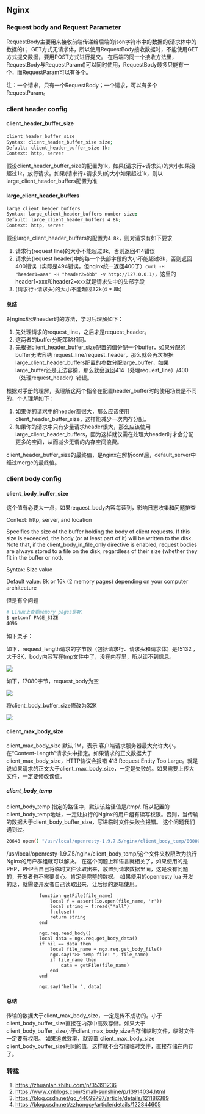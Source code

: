 ## Nginx

### Request body and Request Parameter

RequestBody主要用来接收前端传递给后端的json字符串中的数据的(请求体中的数据的)；
GET方式无请求体，所以使用RequestBody接收数据时，不能使用GET方式提交数据，要用POST方式进行提交。
在后端的同一个接收方法里，RequestBody与RequestParam()可以同时使用，RequestBody最多只能有一个，而RequestParam可以有多个。

注：一个请求，只有一个RequestBody；一个请求，可以有多个RequestParam。


### client header config

#### client_header_buffer_size

```bash
client_header_buffer_size
Syntax: client_header_buffer_size size;
Default: client_header_buffer_size 1k;
Context: http, server
```

假设client_header_buffer_size的配置为1k，如果(请求行+请求头)的大小如果没超过1k，放行请求。如果(请求行+请求头)的大小如果超过1k，则以large_client_header_buffers配置为准

#### large_client_header_buffers

```bash
large_client_header_buffers
Syntax: large_client_header_buffers number size;
Default: large_client_header_buffers 4 8k;
Context: http, server
```

假设large_client_header_buffers的配置为`4 8k`，则对请求有如下要求

1. 请求行(request line)的大小不能超过8k，否则返回414错误
2. 请求头(request header)中的每一个头部字段的大小不能超过8k，否则返回400错误（实际是494错误，但nginx统一返回400了）`curl -H "header1=aaa" -H "header2=bbb" -v http://127.0.0.1/`，这里的header1=xxx和header2=xxx就是请求头中的头部字段
3. (请求行+请求头)的大小不能超过32k(4 * 8k)

#### 总结

对nginx处理header时的方法，学习后理解如下：

1. 先处理请求的request_line，之后才是request_header。
2. 这两者的buffer分配策略相同。
3. 先根据client_header_buffer_size配置的值分配一个buffer，如果分配的buffer无法容纳 request_line/request_header，那么就会再次根据large_client_header_buffers配置的参数分配large_buffer，如果large_buffer还是无法容纳，那么就会返回414（处理request_line）/400（处理request_header）错误。

根据对手册的理解，我理解这两个指令在配置header_buffer时的使用场景是不同的，个人理解如下：

1. 如果你的请求中的header都很大，那么应该使用client_header_buffer_size，这样能减少一次内存分配。
2. 如果你的请求中只有少量请求header很大，那么应该使用large_client_header_buffers，因为这样就仅需在处理大header时才会分配更多的空间，从而减少无谓的内存空间浪费。

client_header_buffer_size的最终值，是nginx在解析conf后，default_server中经过merge的最终值。





### client body config

#### client_body_buffer_size

这个值有必要大一点，如果request_body内容每读到，影响日志收集和问题排查

Context: http, server, and location

Specifies the size of the buffer holding the body of client requests. If this size is exceeded, the body (or at least part of it) will be written to the disk. Note that, if the client_body_in_file_only directive is enabled, request bodies are always stored to a file on the disk, regardless of their size (whether they fit in the buffer or not).

Syntax: Size value

Default value: 8k or 16k (2 memory pages) depending on your computer architecture

但是有个问题

```bash
# Linux上查看memory pages是4K
$ getconf PAGE_SIZE
4096
```

如下栗子：

如下，request_length请求的字节数（包括请求行、请求头和请求体）是15132 ，大于8K，body内容写在tmp文件中了，没在内存里，所以读不到信息。

![](https://image-1300760561.cos.ap-beijing.myqcloud.com/bgyq-blog/request-body-is-empty.jpg)

如下，17080字节，request_body为空

![](https://image-1300760561.cos.ap-beijing.myqcloud.com/bgyq-blog/body-size-1.jpg)

将client_body_buffer_size修改为32K

![](https://image-1300760561.cos.ap-beijing.myqcloud.com/bgyq-blog/body-size-2.jpg)

#### client_max_body_size

client_max_body_size 默认 1M，表示 客户端请求服务器最大允许大小，在“Content-Length”请求头中指定。如果请求的正文数据大于client_max_body_size，HTTP协议会报错 413 Request Entity Too Large。就是说如果请求的正文大于client_max_body_size，一定是失败的。如果需要上传大文件，一定要修改该值。

##### client_body_temp

client_body_temp 指定的路径中，默认该路径值是/tmp/.
所以配置的client_body_temp地址，一定让执行的Nginx的用户组有读写权限。否则，当传输的数据大于client_body_buffer_size，写进临时文件失败会报错。
这个问题我们遇到过。

```bash
20648 open() "/usr/local/openresty-1.9.7.5/nginx/client_body_temp/0000000019" failed (13: Permission denied)
```

/usr/local/openresty-1.9.7.5/nginx/client_body_temp/这个文件夹权限改为执行Nginx的用户群组就可以解决。
在这个问题上和语言就相关了，如果使用的是PHP，PHP会自己将临时文件读取出来，放置到请求数据里面，这是没有问题的，开发者也不需要关心。肯定是完整的数据。
如果使用的openresty lua 开发的话，就需要开发者自己读取出来，让后续的逻辑使用。

                function getFile(file_name)
                    local f = assert(io.open(file_name, 'r'))
                    local string = f:read("*all")
                    f:close()
                    return string
                end
    
                ngx.req.read_body()
                local data = ngx.req.get_body_data()
                if nil == data then
                    local file_name = ngx.req.get_body_file()
                    ngx.say(">> temp file: ", file_name)
                    if file_name then
                        data = getFile(file_name)
                    end
                end
    
                ngx.say("hello ", data)


#### 总结

传输的数据大于client_max_body_size，一定是传不成功的。小于client_body_buffer_size直接在内存中高效存储。如果大于client_body_buffer_size小于client_max_body_size会存储临时文件，临时文件一定要有权限。
如果追求效率，就设置 client_max_body_size client_body_buffer_size相同的值，这样就不会存储临时文件，直接存储在内存了。

### 转载

1. https://zhuanlan.zhihu.com/p/35391236
2. https://www.cnblogs.com/Small-sunshine/p/13914034.html
3. https://blog.csdn.net/qq_44099797/article/details/121186389
4. https://blog.csdn.net/zzhongcy/article/details/122844605